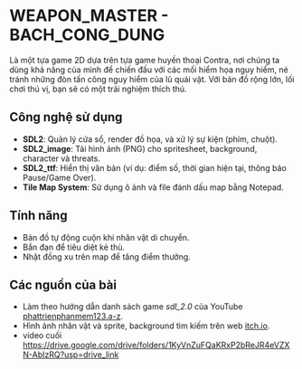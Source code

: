 # WEAPON_MASTER - BACH_CONG_DUNG

Là một tựa game 2D dựa trên tựa game huyền thoại Contra, nơi chúng ta dùng khả năng của mình để chiến đấu với các mối hiểm họa nguy hiểm, né tránh những đòn tấn công nguy hiểm của lũ quái vật. Với bản đồ rộng lớn, lối chơi thú vị, bạn sẽ có một trải nghiệm thích thú.

## Công nghệ sử dụng

- **SDL2**: Quản lý cửa sổ, render đồ họa, và xử lý sự kiện (phím, chuột).
- **SDL2_image**: Tải hình ảnh (PNG) cho spritesheet, background, character và threats.
- **SDL2_ttf**: Hiển thị văn bản (ví dụ: điểm số, thời gian hiện tại, thông báo Pause/Game Over).
- **Tile Map System**: Sử dụng ô ảnh và file đánh dấu map bằng Notepad.

## Tính năng

- Bản đồ tự động cuộn khi nhân vật di chuyển.
- Bắn đạn để tiêu diệt kẻ thù.
- Nhặt đồng xu trên map để tăng điểm thưởng.

## Các nguồn của bài

- Làm theo hướng dẫn danh sách game _sdl_2.0_ của YouTube [phattrienphanmem123.a-z](https://www.youtube.com/@phattrienphanmem123az).
- Hình ảnh nhân vật và sprite, background tìm kiếm trên web [itch.io](https://itch.io/).
- video cuối https://drive.google.com/drive/folders/1KyVnZuFQaKRxP2bReJR4eVZXN-AbIzRQ?usp=drive_link
